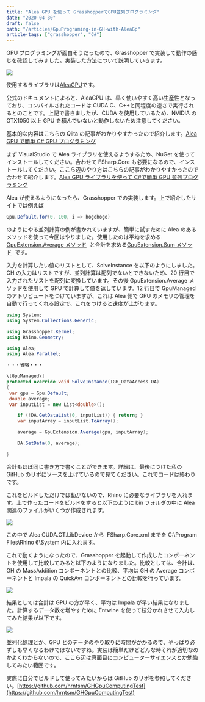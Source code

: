```yaml
---
title: "Alea GPU を使って GrasshopperでGPU並列プログラミング"
date: "2020-04-30"
draft: false
path: "/articles/GpuPrograming-in-GH-with-AleaGp"
article-tags: ["grasshopper", "C#"]
---
```


GPU プログラミングが面白そうだったので、Grasshopper で実装して動作の感じを確認してみました。実装した方法について説明していきます。

[![](https://1.bp.blogspot.com/-0Fs5Nd-oCzc/XqrCTImNSCI/AAAAAAAAB2Q/JBMrTBcHsPYsqQhFMAPTsAxeUlayYX5mgCK4BGAsYHg/w640-h482/gpu.gif)](https://1.bp.blogspot.com/-0Fs5Nd-oCzc/XqrCTImNSCI/AAAAAAAAB2Q/JBMrTBcHsPYsqQhFMAPTsAxeUlayYX5mgCK4BGAsYHg/gpu.gif)

使用するライブラリは[AleaGPU](http://www.aleagpu.com/release/3_0_4/doc/)です。

公式のドキュメントによると、AleaGPU は、早く使いやすく高い生産性となっており、コンパイルされたコードは CUDA C、C++と同程度の速さで実行されるとのことです。上記で書きましたが、CUDA を使用しているため、NVIDIA の GTX1050 以上 GPU を積んでいないと動作しないため注意してください。

基本的な内容はこちらの Qiita の記事がわかりやすかったので紹介します。[Alea GPU で簡単 C# GPU プログラミング](https://qiita.com/y_miyoshi/items/921903e3499abf18abdd)

まず VisualStudio で Alea ライブラリを使えるようするため、NuGet を使ってインストールしてください。合わせて FSharp.Core も必要になるので、インストールしてください。ここら辺のやり方はこちらの記事がわかりやすかったので合わせて紹介します。[Alea GPU ライブラリを使って C#で簡単 GPU 並列プログラミング](https://kzmmtmt.pgw.jp/?p=1170)

Alea が使えるようになったら、Grasshopper での実装します。上で紹介したサイトでは例えば

```cs
Gpu.Default.for(0, 100, i => hogehoge)
```

のようにやる並列計算の例が書かれていますが、簡単に試すために Alea のあるメソッドを使って今回はやりました。使用したのは平均を求める[GpuExtension.Average メソッド](http://www.aleagpu.com/release/3_0_4/api/html/92879577-0e02-e2e4-7fea-b9777d20505a.htm)  と合計を求める[GpuExtension.Sum メソッド](http://www.aleagpu.com/release/3_0_4/api/html/1d45ba9a-3b5f-b4a0-7d1b-a67ccfcad9a1.htm)  です。

入力を計算したい値のリストとして、SolveInstance を以下のようにしました。GH の入力はリストですが、並列計算は配列でないとできないため、20 行目で入力されたリストを配列に変換しています。その後 GpuExtension.Average メソッドを使用して GPU で計算して値を返しています。12 行目で GpuManaged のアトリビュートをつけていますが、これは Alea 側で GPU のメモリの管理を自動で行ってくれる設定で、これをつけると速度が上がります。

```cs
using System;
using System.Collections.Generic;

using Grasshopper.Kernel;
using Rhino.Geometry;

using Alea;
using Alea.Parallel;

・・・省略・・・

\[GpuManaged\]
protected override void SolveInstance(IGH_DataAccess DA)
{
 var gpu = Gpu.Default;
 double average;
 var inputList = new List<double>();

    if (!DA.GetDataList(0, inputList)) { return; }
    var inputArray = inputList.ToArray();

    average = GpuExtension.Average(gpu, inputArray);

    DA.SetData(0, average);

}
```

合計もほぼ同じ書き方で書くことができます。詳細は、最後につけた私の GitHub のリポにソースを上げているので見てください。これでコードは終わりです。

これをビルドしただけでは動かないので、Rhino に必要なライブラリを入れます。上で作ったコードをビルドをすると以下のように bin フォルダの中に Alea 関連のファイルがいくつか作成されます。

[![](https://1.bp.blogspot.com/-eAdjBT1FKpg/XqrOjjqxwZI/AAAAAAAAB24/nnMn2asubrQj_oFRfUlwfaLIwCIQF9IXwCK4BGAsYHg/w400-h354/%25E3%2582%25B3%25E3%2583%25A1%25E3%2583%25B3%25E3%2583%2588%2B2020-04-30%2B221105.png)](https://1.bp.blogspot.com/-eAdjBT1FKpg/XqrOjjqxwZI/AAAAAAAAB24/nnMn2asubrQj_oFRfUlwfaLIwCIQF9IXwCK4BGAsYHg/%25E3%2582%25B3%25E3%2583%25A1%25E3%2583%25B3%25E3%2583%2588%2B2020-04-30%2B221105.png)

この中で Alea.CUDA.CT.LibDevice から  FSharp.Core.xml までを C:\\Program Files\\Rhino 6\\System 内に入れます。

これで動くようになったので、Grasshopper を起動して作成したコンポーネントを使用して比較してみると以下のようになりました。比較としては、合計は、GH の MassAddition コンポーネントとの比較、平均は GH の Average コンポーネントと Impala の QuickAvr コンポーネントとの比較を行っています。

[![](https://1.bp.blogspot.com/-Z0CBm7OujaA/XqrRHIXLVOI/AAAAAAAAB3g/lgPgOPav8HM5YVo8haW0ExyZe1MUUVj-gCK4BGAsYHg/w640-h541/EWxUvI9X0AIaZc6.png)](https://1.bp.blogspot.com/-Z0CBm7OujaA/XqrRHIXLVOI/AAAAAAAAB3g/lgPgOPav8HM5YVo8haW0ExyZe1MUUVj-gCK4BGAsYHg/EWxUvI9X0AIaZc6.png)

結果としては合計は GPU の方が早く、平均は Impala が早い結果になりました。計算するデータ数を増やすために Entwine を使って枝分かれさせて入力してみた結果が以下です。

[![](https://1.bp.blogspot.com/-UvrRXc4T1Vs/XqrVJnTBBwI/AAAAAAAAB4I/vxlNQBEbVaIR4I27Xr1SFoWItaQNSafPACK4BGAsYHg/w640-h442/%25E3%2582%25B3%25E3%2583%25A1%25E3%2583%25B3%25E3%2583%2588%2B2020-04-30%2B223814.png)](https://1.bp.blogspot.com/-UvrRXc4T1Vs/XqrVJnTBBwI/AAAAAAAAB4I/vxlNQBEbVaIR4I27Xr1SFoWItaQNSafPACK4BGAsYHg/%25E3%2582%25B3%25E3%2583%25A1%25E3%2583%25B3%25E3%2583%2588%2B2020-04-30%2B223814.png)

並列化処理とか、GPU とのデータのやり取りに時間がかかるので、やっぱり必ずしも早くなるわけではないですね。実装は簡単だけどどんな時それが適切なのかよくわからないので、ここら辺は真面目にコンピューターサイエンスとか勉強してみたい範囲です。

実際に自分でビルドして使ってみたいからは GitHub のリポを参照してください。[https://github.com/hrntsm/GHGpuComputingTest](https://github.com/hrntsm/GHGpuComputingTest)
